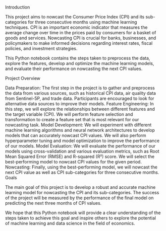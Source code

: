 Introduction

This project aims to nowcast the Consumer Price Index (CPI) and its sub-categories for three consecutive months using machine learning techniques. CPI is an important economic indicator that measures the average change over time in the prices paid by consumers for a basket of goods and services. Nowcasting CPI is crucial for banks, businesses, and policymakers to make informed decisions regarding interest rates, fiscal policies, and investment strategies.

This Python notebook contains the steps taken to preprocess the data, explore the features, develop and optimize the machine learning models, and evaluate their performance on nowcasting the next CPI values.

Project Overview

Data Preparation: The first step in the project is to gather and preprocess the data from various sources, such as historical CPI data, air quality data from Sentinel-5P, and trade data. Participants are encouraged to look for alternative data sources to improve their models.
Feature Engineering: In this step, we will explore the relationships between different features and the target variable (CPI). We will perform feature selection and transformation to create a feature set that is most relevant for our nowcasting task.
Model Development: We will experiment with different machine learning algorithms and neural network architectures to develop models that can accurately nowcast CPI values. We will also perform hyperparameter tuning and model optimization to improve the performance of our models.
Model Evaluation: We will evaluate the performance of our models using cross-validation and various evaluation metrics, such as Root Mean Squared Error (RMSE) and R-squared (R²) score. We will select the best-performing model to nowcast CPI values for the given period.
Nowcasting: Finally, using the best-performing model, we will nowcast the next CPI value as well as CPI sub-categories for three consecutive months.
Goals

The main goal of this project is to develop a robust and accurate machine learning model for nowcasting the CPI and its sub-categories. The success of the project will be measured by the performance of the final model on predicting the next three months of CPI values.

We hope that this Python notebook will provide a clear understanding of the steps taken to achieve this goal and inspire others to explore the potential of machine learning and data science in the field of economics.
